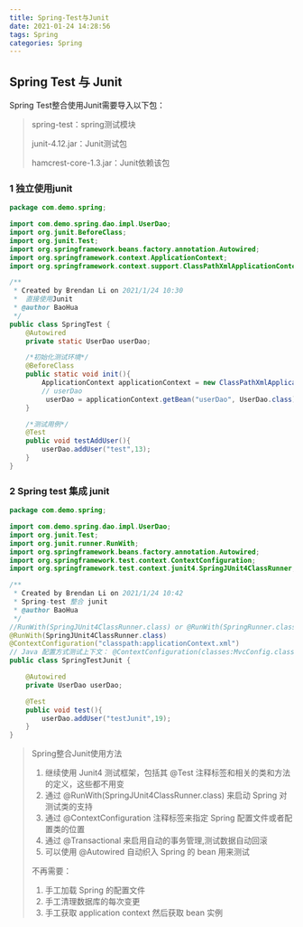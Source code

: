```yaml
---
title: Spring-Test与Junit
date: 2021-01-24 14:28:56
tags: Spring
categories: Spring
---
```

## Spring Test 与 Junit

Spring Test整合使用Junit需要导入以下包：

> spring-test：spring测试模块
>
> junit-4.12.jar：Junit测试包
>
> hamcrest-core-1.3.jar：Junit依赖该包

### 1 独立使用junit

```java
package com.demo.spring;

import com.demo.spring.dao.impl.UserDao;
import org.junit.BeforeClass;
import org.junit.Test;
import org.springframework.beans.factory.annotation.Autowired;
import org.springframework.context.ApplicationContext;
import org.springframework.context.support.ClassPathXmlApplicationContext;

/**
 * Created by Brendan Li on 2021/1/24 10:30
 *  直接使用Junit
 * @author BaoHua
 */
public class SpringTest {
    @Autowired
    private static UserDao userDao;

    /*初始化测试环境*/
    @BeforeClass
    public static void init(){
        ApplicationContext applicationContext = new ClassPathXmlApplicationContext("applicationContext.xml");
        // userDao
         userDao = applicationContext.getBean("userDao", UserDao.class);
    }

    /*测试用例*/
    @Test
    public void testAddUser(){
        userDao.addUser("test",13);
    }
}

```

### 2 Spring test 集成 junit

```java
package com.demo.spring;

import com.demo.spring.dao.impl.UserDao;
import org.junit.Test;
import org.junit.runner.RunWith;
import org.springframework.beans.factory.annotation.Autowired;
import org.springframework.test.context.ContextConfiguration;
import org.springframework.test.context.junit4.SpringJUnit4ClassRunner;

/**
 * Created by Brendan Li on 2021/1/24 10:42
 * Spring-test 整合 junit
 * @author BaoHua
 */
//RunWith(SpringJUnit4ClassRunner.class) or @RunWith(SpringRunner.class).
@RunWith(SpringJUnit4ClassRunner.class)
@ContextConfiguration("classpath:applicationContext.xml")
// Java 配置方式测试上下文： @ContextConfiguration(classes:MvcConfig.class)
public class SpringTestJunit {

    @Autowired
    private UserDao userDao;

    @Test
    public void test(){
        userDao.addUser("testJunit",19);
    }
}
```

> Spring整合Junit使用方法
>
> 1. 继续使用 Junit4 测试框架，包括其 @Test 注释标签和相关的类和方法的定义，这些都不用变 
> 2. 通过 @RunWith(SpringJUnit4ClassRunner.class) 来启动 Spring 对测试类的支持 
> 3. 通过 @ContextConfiguration 注释标签来指定 Spring 配置文件或者配置类的位置 
> 4. 通过 @Transactional 来启用自动的事务管理,测试数据自动回滚 
> 5. 可以使用 @Autowired 自动织入 Spring 的 bean 用来测试
>
> 不再需要： 
>
> 1. 手工加载 Spring 的配置文件
> 2. 手工清理数据库的每次变更 
> 3. 手工获取 application context 然后获取 bean 实例